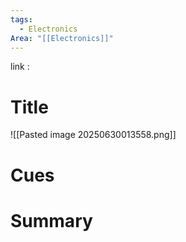 ```yaml
---
tags:
  - Electronics
Area: "[[Electronics]]"
---
```

link : 
# Title
![[Pasted image 20250630013558.png]]
# Cues
# Summary
```

```